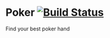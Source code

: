 # Poker [![Build Status](https://travis-ci.org/RusticFlare/Poker.svg?branch=master)](https://travis-ci.org/RusticFlare/Poker)
Find your best poker hand
